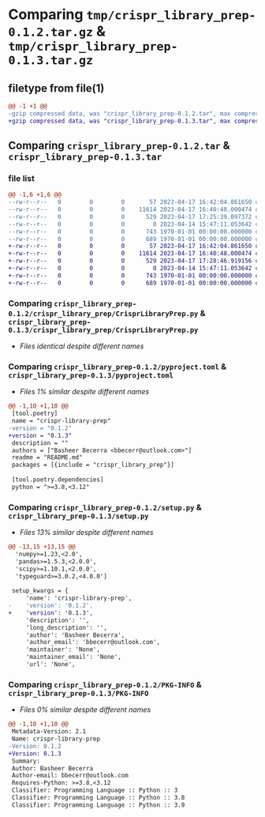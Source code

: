 # Comparing `tmp/crispr_library_prep-0.1.2.tar.gz` & `tmp/crispr_library_prep-0.1.3.tar.gz`

## filetype from file(1)

```diff
@@ -1 +1 @@
-gzip compressed data, was "crispr_library_prep-0.1.2.tar", max compression
+gzip compressed data, was "crispr_library_prep-0.1.3.tar", max compression
```

## Comparing `crispr_library_prep-0.1.2.tar` & `crispr_library_prep-0.1.3.tar`

### file list

```diff
@@ -1,6 +1,6 @@
--rw-r--r--   0        0        0       57 2023-04-17 16:42:04.861650 crispr_library_prep-0.1.2/crispr_library_prep/__init__.py
--rw-r--r--   0        0        0    11614 2023-04-17 16:40:48.000474 crispr_library_prep-0.1.2/crispr_library_prep/CrisprLibraryPrep.py
--rw-r--r--   0        0        0      529 2023-04-17 17:25:39.097372 crispr_library_prep-0.1.2/pyproject.toml
--rw-r--r--   0        0        0        0 2023-04-14 15:47:11.053642 crispr_library_prep-0.1.2/README.md
--rw-r--r--   0        0        0      743 1970-01-01 00:00:00.000000 crispr_library_prep-0.1.2/setup.py
--rw-r--r--   0        0        0      689 1970-01-01 00:00:00.000000 crispr_library_prep-0.1.2/PKG-INFO
+-rw-r--r--   0        0        0       57 2023-04-17 16:42:04.861650 crispr_library_prep-0.1.3/crispr_library_prep/__init__.py
+-rw-r--r--   0        0        0    11614 2023-04-17 16:40:48.000474 crispr_library_prep-0.1.3/crispr_library_prep/CrisprLibraryPrep.py
+-rw-r--r--   0        0        0      529 2023-04-17 17:28:46.919156 crispr_library_prep-0.1.3/pyproject.toml
+-rw-r--r--   0        0        0        0 2023-04-14 15:47:11.053642 crispr_library_prep-0.1.3/README.md
+-rw-r--r--   0        0        0      743 1970-01-01 00:00:00.000000 crispr_library_prep-0.1.3/setup.py
+-rw-r--r--   0        0        0      689 1970-01-01 00:00:00.000000 crispr_library_prep-0.1.3/PKG-INFO
```

### Comparing `crispr_library_prep-0.1.2/crispr_library_prep/CrisprLibraryPrep.py` & `crispr_library_prep-0.1.3/crispr_library_prep/CrisprLibraryPrep.py`

 * *Files identical despite different names*

### Comparing `crispr_library_prep-0.1.2/pyproject.toml` & `crispr_library_prep-0.1.3/pyproject.toml`

 * *Files 1% similar despite different names*

```diff
@@ -1,10 +1,10 @@
 [tool.poetry]
 name = "crispr-library-prep"
-version = "0.1.2"
+version = "0.1.3"
 description = ""
 authors = ["Basheer Becerra <bbecerr@outlook.com>"]
 readme = "README.md"
 packages = [{include = "crispr_library_prep"}]
 
 [tool.poetry.dependencies]
 python = ">=3.8,<3.12"
```

### Comparing `crispr_library_prep-0.1.2/setup.py` & `crispr_library_prep-0.1.3/setup.py`

 * *Files 13% similar despite different names*

```diff
@@ -13,15 +13,15 @@
  'numpy>=1.23,<2.0',
  'pandas>=1.5.3,<2.0.0',
  'scipy>=1.10.1,<2.0.0',
  'typeguard>=3.0.2,<4.0.0']
 
 setup_kwargs = {
     'name': 'crispr-library-prep',
-    'version': '0.1.2',
+    'version': '0.1.3',
     'description': '',
     'long_description': '',
     'author': 'Basheer Becerra',
     'author_email': 'bbecerr@outlook.com',
     'maintainer': 'None',
     'maintainer_email': 'None',
     'url': 'None',
```

### Comparing `crispr_library_prep-0.1.2/PKG-INFO` & `crispr_library_prep-0.1.3/PKG-INFO`

 * *Files 0% similar despite different names*

```diff
@@ -1,10 +1,10 @@
 Metadata-Version: 2.1
 Name: crispr-library-prep
-Version: 0.1.2
+Version: 0.1.3
 Summary: 
 Author: Basheer Becerra
 Author-email: bbecerr@outlook.com
 Requires-Python: >=3.8,<3.12
 Classifier: Programming Language :: Python :: 3
 Classifier: Programming Language :: Python :: 3.8
 Classifier: Programming Language :: Python :: 3.9
```

